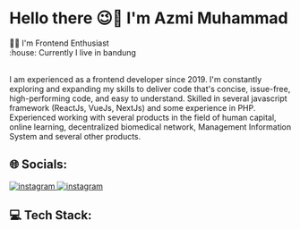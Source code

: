 <div>
  <h1>Hello there 😉👋 I'm Azmi Muhammad</h1>
  👨‍💻 I'm Frontend Enthusiast <br />
  :house: Currently I live in bandung <br /><br />
  <p>
    I am experienced as a frontend developer since 2019. I'm constantly exploring and expanding my skills to deliver code
    that's concise, issue-free, high-performing code, and easy to understand.
    Skilled in several javascript framework (ReactJs, VueJs, NextJs) and some
    experience in PHP. Experienced working with several products in the field of
    human capital, online learning, decentralized biomedical network, Management
    Information System and several other products.
  </p>
</div>

<div>
  <h2>🌐 Socials:</h2>
  <a href="https://www.instagram.com/mmd_azmi/" target="_blank">
    <img
      src="https://img.shields.io/badge/Instagram-%23E4405F.svg?logo=Instagram&logoColor=white"
      alt="instagram"
    />
  </a>
  <a
    href="https://www.linkedin.com/in/azmi-muhammad-b917bb150/"
    target="_blank"
  >
    <img
      src="https://img.shields.io/badge/LinkedIn-%230077B5.svg?logo=linkedin&logoColor=white"
      alt="instagram"
    />
  </a>
</div>

<div>
  <h2>💻 Tech Stack:</h2>
  <img
    src="https://img.shields.io/badge/javascript-%23323330.svg?style=for-the-badge&logo=javascript&logoColor=%23F7DF1E"
    alt=""
  />
  <img
    src="https://img.shields.io/badge/typescript-%23007ACC.svg?style=for-the-badge&logo=typescript&logoColor=white"
    alt=""
  />
  <img
    src="https://img.shields.io/badge/react-%2320232a.svg?style=for-the-badge&logo=react&logoColor=%2361DAFB"
    alt=""
  />
  <img
    src="https://img.shields.io/badge/Next-black?style=for-the-badge&logo=next.js&logoColor=white"
    alt=""
  />
  <img
    src="https://img.shields.io/badge/vuejs-%2335495e.svg?style=for-the-badge&logo=vuedotjs&logoColor=%234FC08D"
    alt=""
  />
  <img
    src="https://img.shields.io/badge/php-%23777BB4.svg?style=for-the-badge&logo=php&logoColor=white"
    alt=""
  />
</div>

<br /><br />
<div>
  <p align="center">
    <img
      src="https://github-readme-stats.vercel.app/api/top-langs/?username=azmimuhammad&theme=transparent&hide_border=true&include_all_commits=true&count_private=true&layout=donut"
      alt=""
    />
    <img
      src="https://streak-stats.demolab.com/?user=azmimuhammad&hide_border=true&background=00000000&border=2980b9&stroke=2980b9&ring=27ae60&fire=27ae60&currStreakNum=2980b9&sideNums=2980b9&currStreakLabel=2980b9&sideLabels=2980b9&dates=2980b9"
      alt=""
    />
  </p>
  <img src="https://github-readme-activity-graph.vercel.app/graph?username=azmimuhammad&bg_color=0000000&color=2980b9&line=2980b9&point=27ae60&area_color=2980b9&area=true&hide_border=true" alt="" />
</div>
